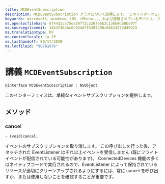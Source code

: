 ```yaml
---
title: MCDEventSubscription
description: MCDEventSubscription クラスについて説明します。 このインターフェイスは、イベントサブスクリプションを簡単に管理する方法を提供します。
keywords: microsoft、windows、iOS、iPhone、、、、および接続されているデバイス、プロジェクトローマ
ms.openlocfilehash: 8f44d1ca75ea247f2cb26fe5b2c136b4db0bd97f
ms.sourcegitcommit: 14b4f362bc0c924dff6493490c80624273d49d23
ms.translationtype: MT
ms.contentlocale: ja-JP
ms.lasthandoff: 09/17/2020
ms.locfileid: "90761076"
---
```

# <a name="class-mcdeventsubscription"></a>講義 `MCDEventSubscription` 

```
@interface MCDEventSubscription : NSObject
```  
このインターフェイスは、単純なイベントサブスクリプションを提供します。

## <a name="methods"></a>メソッド

### <a name="cancel"></a>cancel
`- (void)cancel;`

イベントのサブスクリプションを取り消します。 この呼び出しを行った後、アタッチされた EventListener はそれ以上イベントを受信しません (既にフライトイベントが配信されている可能性があります)。
ConnectedDevices 機能の多くはネイティブコードで実行されるので、EventListener によって保持されているリソースが適切にクリーンアップされるようにするには、常に cancel を呼び出すか、または使用しないことを確認することが重要です。
